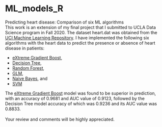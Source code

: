 # ML_models_R
Predicting heart disease: Comparison of six ML algorithms<br />
This work is an extension of my final project that I submitted to UCLA Data Science program in Fall 2020. The dataset heart.dat was obtained from the [UCI Machine Learning Repository](https://archive.ics.uci.edu/ml/datasets/Statlog+%28Heart%29). I have implemented the following six algorithms with the heart data to predict the presence or absence of heart disease in patients:<br /> 
* [eXtreme Gradient Boost](https://github.com/tsegayeh/ml_models_in_R/blob/main/Part_2.1_Models_XGBoost.R),<br /> 
* [Decision Tree](https://github.com/tsegayeh/ml_models_in_R/blob/main/Part_2.2_DecisionTree.R), <br />
* [Random Forest](https://github.com/tsegayeh/ml_models_in_R/blob/main/Part_2.3_RandomF.R), <br />
* [GLM](https://github.com/tsegayeh/ml_models_in_R/blob/main/Part_2.4_GLM.R), <br />
* [Naive Bayes](https://github.com/tsegayeh/ml_models_in_R/blob/main/Part_2.4_NaiveB.R), and <br />
* [SVM](https://github.com/tsegayeh/ml_models_in_R/blob/main/Part_2.6_SVM.R) <br />

The [eXtreme Gradient Boost](https://github.com/tsegayeh/ml_models_in_R/blob/main/Part_2.1_Models_XGBoost.R) model was found to be superior in prediction, with an accuracy of 0.9681 and AUC value of 0.9123, followed by the Decision Tree model accuracy of which was 0.9236 and its AUC value was 0.8833. <br /><br />
Your review and comments will be highly appreciated.<br />
